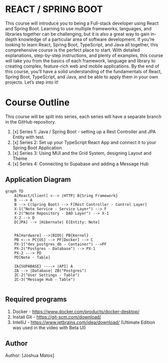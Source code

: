 # REACT / SPRING BOOT

This course will introduce you to being a Full-stack developer using React and Spring Boot. Learning to use multiple
frameworks, languages, and libraries together can be challenging, but it is also a great way to gain in-depth knowledge
of a particular area of software development. If you’re looking to learn React, Spring Boot, TypeScript, and Java all
together, this comprehensive course is the perfect place to start. With detailed explanations, step-by-step
instructions, and plenty of examples, this course will take you from the basics of each framework, language and library
to creating complex, feature-rich web and mobile applications. By the end of this course, you’ll have a solid
understanding of the fundamentals of React, Spring Boot, TypeScript, and Java, and be able to apply them in your own
projects.  Let’s step into it!


# Course Outline

This course will be split into series, each series will have a separate branch in the GitHub repository.
1. [x] Series 1: Java / Spring Boot - setting up a Rest Controller and JPA Entity with test.
2. [x] Series 2: Set up your TypeScript React App and connect it to your Spring Boot Application
3. [x] Series 3: Using MUI and the Grid System, designing Layout and Theme
4. [x] Series 4: Connecting to Supabase and adding a Message Hub


## Application Diagram

```mermaid
graph TD
    A[React/Client] <--> |HTTP| B{Sring Framework}
    B ---> A
    B --> C(Spring Boot) --> F[Rest Controller - Control Layer]
    X-1("Note Service - Service Layer") --> F
    X-2("Note Repository - DAO Layer") --> X-1
    X-2 --> D
    D[JPA] --> |Hibernate| E[Entity: Note]
 
  
    PA[Hardware] -->|BIOS| PB{Kernel}
    PB <--> PC{OS} --> PF[Docker] --> C
    PX-1("dev_postgres_db - Container") -->PF
    PX-2("Postgres - Database") --> PX-1
    PX-2 ---> PD
    PD[Note - Table]
  
    ZA{SUPABASE} ----> |API| A
    ZA --> |Database| ZB("Postgres")
    ZC-2("User Settings - Table")
    ZC-3("Message Hub - Table")
  
```

## Required programs
1. Docker - https://www.docker.com/products/docker-desktop/
2. Install Git - https://git-scm.com/download/
3. IntelliJ - https://www.jetbrains.com/idea/download/ (Ultimate Edition was used in the video with Beta UI)


## Author
Author: [Joshua Matos]